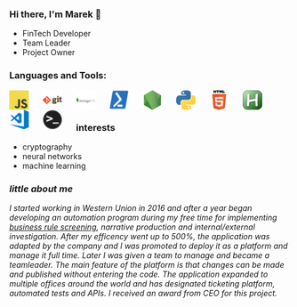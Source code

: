 ### Hi there, I'm Marek 👋
 - FinTech Developer
 - Team Leader
 - Project Owner

### Languages and Tools:
[<img align="left" style="float: left; margin-right: 25px;" alt="javascript" width="35px" src="https://github.com/WANI0N/WANI0N/raw/main/attachments/javascript.png" />](https://www.javascript.com/)
[<img align="left" style="float: left; margin-right: 25px;" alt="git" width="35px" src="https://github.com/WANI0N/WANI0N/raw/main/attachments/git.png" />](https://git-scm.com/)
[<img align="left" style="float: left; margin-right: 25px;" alt="mongodb" width="35px" src="https://github.com/WANI0N/WANI0N/raw/main/attachments/mongodb.png" />](https://www.mongodb.com/)
[<img align="left" style="float: left; margin-right: 25px;" alt="powershell" width="35px" src="https://github.com/WANI0N/WANI0N/raw/main/attachments/powershell.png" />](https://docs.microsoft.com/en-us/powershell/scripting/overview?view=powershell-7.1)
[<img align="left" style="float: left; margin-right: 25px;" alt="nodejs" width="35px" src="https://github.com/WANI0N/WANI0N/raw/main/attachments/nodejs.png" />](https://nodejs.org/en/)
[<img align="left" style="float: left; margin-right: 25px;" alt="python" width="35px" src="https://github.com/WANI0N/WANI0N/raw/main/attachments/python.png" />](https://www.python.org/)
[<img align="left" style="float: left; margin-right: 25px;" alt="html" width="35px" src="https://github.com/WANI0N/WANI0N/raw/main/attachments/html.png" />](https://www.w3schools.com/html/)
[<img align="left" style="float: left; margin-right: 25px;" alt="AHK" width="35px" src="https://github.com/WANI0N/WANI0N/raw/main/attachments/AHK.png" />](https://www.autohotkey.com/)
[<img align="left" style="float: left; margin-right: 25px;" alt="visualstudiocode" width="35px" src="https://github.com/WANI0N/WANI0N/raw/main/attachments/visualstudiocode.png" />](https://code.visualstudio.com/)
[<img align="left" style="float: left; margin-right: 25px;" alt="terminal" width="35px" src="https://github.com/WANI0N/WANI0N/raw/main/attachments/terminal.png" />](https://linuxcommand.org/)

<br />
<br />

### interests
 - cryptography
 - neural networks
 - machine learning

### *little about me*

*I started working in Western Union in 2016 and after a year began developing an automation program during my free time for implementing [business rule screening](https://www.progress.com/faqs/corticon-faqs/what-is-a-business-rules-engine), narrative production and internal/external investigation. After my efficency went up to 500%, the application was adapted by the company and I was promoted to deploy it as a platform and manage it full time. Later I was given a team to manage and became a teamleader. The main feature of the platform is that changes can be made and published without entering the code. The application expanded to multiple offices around the world and has designated ticketing platform, automated tests and APIs. I received an award from CEO for this project.*

